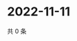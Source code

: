 # 2022-11-11

共 0 条

<!-- BEGIN WEIBO -->
<!-- 最后更新时间 Fri Nov 11 2022 19:00:56 GMT+0800 (China Standard Time) -->

<!-- END WEIBO -->
